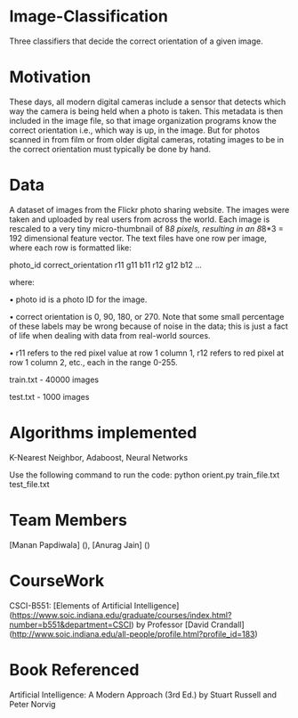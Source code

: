 # Image-Classification
Three classifiers that decide the correct orientation of a given image.

# Motivation
These days, all modern digital cameras include a sensor that detects which way the camera is being held when a photo is taken. This metadata is then included in the image file, so that image organization programs know the correct orientation i.e., which way is up, in the image. But for photos scanned in from film or from older digital cameras, rotating images to be in the correct orientation must typically be done by hand.

# Data
A dataset of images from the Flickr photo sharing website. The images were taken and uploaded by real users from across the world. Each image is rescaled to a very tiny micro-thumbnail of 8*8 pixels, resulting in an 8*8*3 = 192 dimensional feature vector.
The text files have one row per image, where each row is formatted like:

photo_id correct_orientation r11 g11 b11 r12 g12 b12 ...

where:

• photo id is a photo ID for the image.

• correct orientation is 0, 90, 180, or 270. Note that some small percentage of these labels may be wrong because of noise in the data; this is just a fact of life when dealing with data from real-world sources.

• r11 refers to the red pixel value at row 1 column 1, r12 refers to red pixel at row 1 column 2, etc., each in the range 0-255.

train.txt - 40000 images

test.txt - 1000 images

# Algorithms implemented
K-Nearest Neighbor, Adaboost, Neural Networks

Use the following command to run the code:
python orient.py train_file.txt test_file.txt <mode>

# Team Members
[Manan Papdiwala] (), [Anurag Jain] ()

# CourseWork
CSCI-B551: [Elements of Artificial Intelligence] (https://www.soic.indiana.edu/graduate/courses/index.html?number=b551&department=CSCI) by Professor [David Crandall] (http://www.soic.indiana.edu/all-people/profile.html?profile_id=183)

# Book Referenced
Artificial Intelligence: A Modern Approach (3rd Ed.) by Stuart Russell and Peter Norvig
